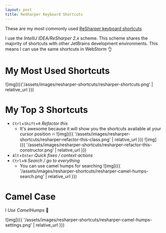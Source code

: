 ```yaml
---
layout: post
title: ReSharper Keyboard Shortcuts
---
```


These are my most commonly used [ReSharper keyboard shortcuts](https://www.jetbrains.com/resharper/docs/ReSharper_DefaultKeymap_IDEAscheme.pdf)

I use the _IntelliJ IDEA/ReSharper 2.x_ scheme. This scheme shares the majority of shortcuts with other JetBrains development environments. This means I can use the same shortcuts in WebStorm 👌

# My Most Used Shortcuts

![img]({{'/assets/images/resharper-shortcuts/resharper-shortcuts.png' | relative_url }})

# My Top 3 Shortcuts

- `Ctrl`+`Shift`+`R` _Refactor this_
  - It's awesome because it will show you the shortcuts available at your cursor position 🔥 ![img]({{ '/assets/images/resharper-shortcuts/resharper-refactor-this-class.png' | relative_url }}) ![img]({{ '/assets/images/resharper-shortcuts/resharper-refactor-this-constructor.png' | relative_url }})
- `Alt`+`Enter` _Quick fixes / context actions_
- `Ctrl`+`N` _Search / go to everything_
  - You can use camel humps for searching ![img]({{ '/assets/images/resharper-shortcuts/resharper-camel-humps-search.png' | relative_url }})

# Camel Case

I _Use CamelHumps_ 🐫

![img]({{ '/assets/images/resharper-shortcuts/resharper-camel-humps-settings.png' | relative_url }})
